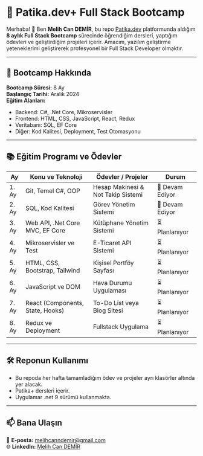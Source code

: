 # 📌 Patika.dev+ Full Stack Bootcamp

Merhaba! 👋 Ben **Melih Can DEMİR**, bu repo [Patika.dev](https://www.patika.dev) platformunda aldığım **8 aylık Full Stack Bootcamp** sürecinde öğrendiğim dersleri, yaptığım ödevleri ve geliştirdiğim projeleri içerir. Amacım, yazılım geliştirme yeteneklerimi geliştirerek profesyonel bir Full Stack Developer olmaktır.

---

## 🎯 Bootcamp Hakkında

**Bootcamp Süresi:** 8 Ay  
**Başlangıç Tarihi:** Aralık 2024  
**Eğitim Alanları:**
- Backend: C#, .Net Core, Mikroservisler
- Frontend: HTML, CSS, JavaScript, React, Redux
- Veritabanı: SQL, EF Core
- Diğer: Kod Kalitesi, Deployment, Test Otomasyonu

---

## 📚 Eğitim Programı ve Ödevler

| **Ay**  | **Konu ve Teknoloji**               | **Ödevler / Projeler**             | **Durum**         |
|---------|-------------------------------------|------------------------------------|-------------------|
| 1. Ay   | Git, Temel C#, OOP                  | Hesap Makinesi & Not Takip Sistemi | 🚀 Devam Ediyor   |
| 2. Ay   | SQL, Kod Kalitesi                   | Görev Yönetim Sistemi              | 🚀 Devam Ediyor   |
| 3. Ay   | Web API, .Net Core MVC, EF Core     | Kütüphane Yönetim Sistemi          | ⏳ Planlanıyor    |
| 4. Ay   | Mikroservisler ve Test              | E-Ticaret API Sistemi              | ⏳ Planlanıyor    |
| 5. Ay   | HTML, CSS, Bootstrap, Tailwind      | Kişisel Portföy Sayfası            | ⏳ Planlanıyor    |
| 6. Ay   | JavaScript ve DOM                   | Hava Durumu Uygulaması             | ⏳ Planlanıyor    |
| 7. Ay   | React (Components, State, Hooks)    | To-Do List veya Blog Sitesi        | ⏳ Planlanıyor    |
| 8. Ay   | Redux ve Deployment                 | Fullstack Uygulama                 | ⏳ Planlanıyor    |

---

## 🛠️ Reponun Kullanımı

- Bu repoda her hafta tamamladığım ödev ve projeler ayrı klasörler altında yer alacak.
- Patika+ dersleri içerir.
- Uygulamar .net 9 sürümü kullanmakta.

---

## 📫 Bana Ulaşın

📧 **E-posta:** [melihcanndemir@gmail.com](mailto:melihcanndemir@gmail.com)  
🌐 **LinkedIn:** [Melih Can DEMİR](https://www.linkedin.com/in/-melihcandemir)  
